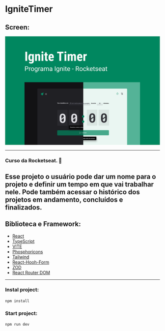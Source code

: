 # IgniteTimer

## Screen:
<img src="github\Capa.png" alt="Capa do desafio Coffee Delivery" />

---

### Curso da Rocketseat. 🚀
Esse projeto o usuário pode dar um nome para o projeto e definir um tempo em que vai trabalhar nele. Pode também acessar o histórico dos projetos em andamento, concluídos e finalizados.
---

## Biblioteca e Framework:

* [React](https://pt-br.reactjs.org/)
* [TypeScript](https://www.typescriptlang.org/)
* [VITE](https://vitejs.dev/)
* [Phosphoricons](https://phosphoricons.com/)
* [Tailwind](https://tailwindcss.com/)
* [React-Hooh-Form](https://react-hook-form.com/)
* [ZOD](https://github.com/colinhacks/zod)
* [React Router DOM](https://www.npmjs.com/package/react-router-dom)

---

### Instal project:
`npm install`

### Start project:
`npm run dev`
